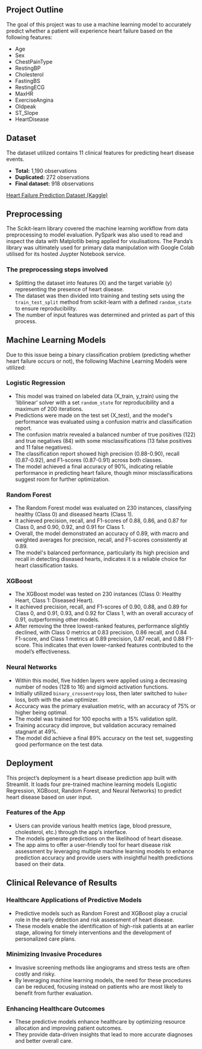 ## Project Outline
The goal of this project was to use a machine learning model to accurately predict whether a patient will experience heart failure based on the following features:

- Age
- Sex
- ChestPainType
- RestingBP
- Cholesterol
- FastingBS
- RestingECG
- MaxHR
- ExerciseAngina
- Oldpeak
- ST_Slope
- HeartDisease

## Dataset
The dataset utilized contains 11 clinical features for predicting heart disease events. 

- **Total:** 1,190 observations
- **Duplicated:** 272 observations
- **Final dataset:** 918 observations

[Heart Failure Prediction Dataset (Kaggle)](https://www.kaggle.com)

## Preprocessing
The Scikit-learn library covered the machine learning workflow from data preprocessing to model evaluation. PySpark was also used to read and inspect the data with Matplotlib being applied for visulisations. The Panda’s library was ultimately used for primary data manipulation with Google Colab utilised for its hosted Juypter Notebook service.

### The preprocessing steps involved
- Splitting the dataset into features (X) and the target variable (y) representing the presence of heart disease.
- The dataset was then divided into training and testing sets using the `train_test_split` method from scikit-learn with a defined `random_state` to ensure reproducibility.
- The number of input features was determined and printed as part of this process.

## Machine Learning Models
Due to this issue being a binary classification problem (predicting whether heart failure occurs or not), the following Machine Learning Models were utilized:

### Logistic Regression
- This model was trained on labeled data (X_train, y_train) using the ‘liblinear’ solver with a set `random_state` for reproducibility and a maximum of 200 iterations.
- Predictions were made on the test set (X_test), and the model's performance was evaluated using a confusion matrix and classification report.
- The confusion matrix revealed a balanced number of true positives (122) and true negatives (84) with some misclassifications (13 false positives and 11 false negatives).
- The classification report showed high precision (0.88-0.90), recall (0.87-0.92), and F1-scores (0.87-0.91) across both classes.
- The model achieved a final accuracy of 90%, indicating reliable performance in predicting heart failure, though minor misclassifications suggest room for further optimization.

### Random Forest
- The Random Forest model was evaluated on 230 instances, classifying healthy (Class 0) and diseased hearts (Class 1).
- It achieved precision, recall, and F1-scores of 0.88, 0.86, and 0.87 for Class 0, and 0.90, 0.92, and 0.91 for Class 1.
- Overall, the model demonstrated an accuracy of 0.89, with macro and weighted averages for precision, recall, and F1-scores consistently at 0.89.
- The model's balanced performance, particularly its high precision and recall in detecting diseased hearts, indicates it is a reliable choice for heart classification tasks.

### XGBoost
- The XGBoost model was tested on 230 instances (Class 0: Healthy Heart, Class 1: Diseased Heart).
- It achieved precision, recall, and F1-scores of 0.90, 0.88, and 0.89 for Class 0, and 0.91, 0.93, and 0.92 for Class 1, with an overall accuracy of 0.91, outperforming other models.
- After removing the three lowest-ranked features, performance slightly declined, with Class 0 metrics at 0.83 precision, 0.86 recall, and 0.84 F1-score, and Class 1 metrics at 0.89 precision, 0.87 recall, and 0.88 F1-score. This indicates that even lower-ranked features contributed to the model’s effectiveness.

### Neural Networks
- Within this model, five hidden layers were applied using a decreasing number of nodes (128 to 16) and sigmoid activation functions.
- Initially utilized `binary_crossentropy` loss, then later switched to `huber` loss, both with the `adam` optimizer.
- Accuracy was the primary evaluation metric, with an accuracy of 75% or higher being optimal.
- The model was trained for 100 epochs with a 15% validation split.
- Training accuracy did improve, but validation accuracy remained stagnant at 49%.
- The model did achieve a final 89% accuracy on the test set, suggesting good performance on the test data.

## Deployment
This project’s deployment is a heart disease prediction app built with Streamlit. It loads four pre-trained machine learning models (Logistic Regression, XGBoost, Random Forest, and Neural Networks) to predict heart disease based on user input.

### Features of the App
- Users can provide various health metrics (age, blood pressure, cholesterol, etc.) through the app's interface.
- The models generate predictions on the likelihood of heart disease.
- The app aims to offer a user-friendly tool for heart disease risk assessment by leveraging multiple machine learning models to enhance prediction accuracy and provide users with insightful health predictions based on their data.

## Clinical Relevance of Results

### Healthcare Applications of Predictive Models
- Predictive models such as Random Forest and XGBoost play a crucial role in the early detection and risk assessment of heart disease.
- These models enable the identification of high-risk patients at an earlier stage, allowing for timely interventions and the development of personalized care plans.

### Minimizing Invasive Procedures
- Invasive screening methods like angiograms and stress tests are often costly and risky.
- By leveraging machine learning models, the need for these procedures can be reduced, focusing instead on patients who are most likely to benefit from further evaluation.

### Enhancing Healthcare Outcomes
- These predictive models enhance healthcare by optimizing resource allocation and improving patient outcomes.
- They provide data-driven insights that lead to more accurate diagnoses and better overall care.
